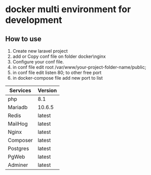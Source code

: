 # docker multi environment for development

## How to use


1. Create new laravel project 
2. add or Copy conf file on folder docker\nginx
3. Configure your conf file. 
4. in conf file edit root /var/www/your-project-folder-name/public;
5. in conf file edit listen 80; to other free port
6. in docker-compose file add new port to list 


| Services | Version |
|----------|---------|
| php      | 8.1     |
| Mariadb  | 10.6.5  |
| Redis    | latest  |
| MailHog  | latest  |
| Nginx    | latest  |
| Composer | latest  |
| Postgres | latest  |
| PgWeb    | latest  |
| Adminer  | latest  |
